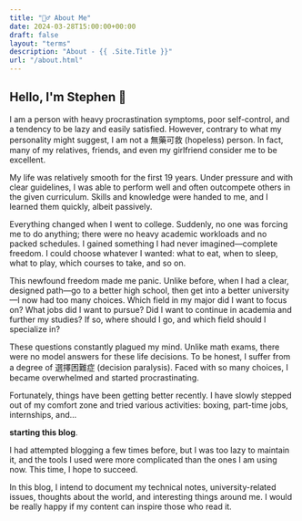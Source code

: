 ```yaml
---
title: "🙋‍♂️ About Me"
date: 2024-03-28T15:00:00+00:00
draft: false
layout: "terms"
description: "About - {{ .Site.Title }}"
url: "/about.html"
---
```


## Hello, I'm Stephen 👋


I am a person with heavy procrastination symptoms, poor self-control, and a tendency to be lazy and easily satisfied. However, contrary to what my personality might suggest, I am not a 無藥可救 (hopeless) person. In fact, many of my relatives, friends, and even my girlfriend consider me to be excellent.

My life was relatively smooth for the first 19 years. Under pressure and with clear guidelines, I was able to perform well and often outcompete others in the given curriculum. Skills and knowledge were handed to me, and I learned them quickly, albeit passively.

Everything changed when I went to college. Suddenly, no one was forcing me to do anything; there were no heavy academic workloads and no packed schedules. I gained something I had never imagined—complete freedom. I could choose whatever I wanted: what to eat, when to sleep, what to play, which courses to take, and so on.

This newfound freedom made me panic. Unlike before, when I had a clear, designed path—go to a better high school, then get into a better university—I now had too many choices. Which field in my major did I want to focus on? What jobs did I want to pursue? Did I want to continue in academia and further my studies? If so, where should I go, and which field should I specialize in?

These questions constantly plagued my mind. Unlike math exams, there were no model answers for these life decisions. To be honest, I suffer from a degree of 選擇困難症 (decision paralysis). Faced with so many choices, I became overwhelmed and started procrastinating.

Fortunately, things have been getting better recently. I have slowly stepped out of my comfort zone and tried various activities: boxing, part-time jobs, internships, and...

**starting this blog**.

I had attempted blogging a few times before, but I was too lazy to maintain it, and the tools I used were more complicated than the ones I am using now. This time, I hope to succeed.

In this blog, I intend to document my technical notes, university-related issues, thoughts about the world, and interesting things around me. I would be really happy if my content can inspire those who read it.